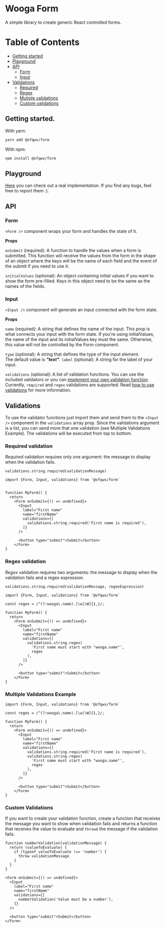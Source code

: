 # Wooga Form

A simple library to create generic React controlled forms.

# Table of Contents

- [Getting started](#getting-started)
- [Playground](#playground)
- [API](#api)
  - [Form](#form)
  - [Input](#input)
- [Validations](#validations)
  - [Required](#required-validation)
  - [Regex](#regex-validation)
  - [Mutiple validations](#multiple-validations)
  - [Custom validations](#custom-validations)


## Getting started.

With yarn:

```bash
yarn add @ofqwx/form
```

With npm:

```bash
npm install @ofqwx/form
```

## Playground

[Here](https://codesandbox.io/s/serene-curie-rk56v) you can check out a real implementation. If you find any bugs, feel free to report them :).

## API

### **Form**

`<Form />` component wraps your form and handles the state of it.

**Props**

`onSubmit` (required): A function to handle the values when a form is submitted. This function will receive the values from the form in the shape of an object where the keys will be the name of each field and the event of the submit if you need to use it.

`initialValues` (optional): An object containing initial values if you want to show the form pre-filled. Keys in this object need to be the same as the names of the fields.

### **Input**

`<Input />` component will generate an input connected with the form state.

**Props**

`name` (required): A string that defines the name of the input. This prop is what connects your input with the form state. If you're using initialValues, the name of the input and its initialValues key must the same. Otherwise, this value will not be controlled by the Form component.

`type` (optional): A string that defines the type of the input element.  
The default value is **_"text"_**. 
`label` (optional): A string for the label of your input.

`validations` (optional): A list of validation functions. You can use the included validators or you can [implement your own validation function](#custom-validations). Currently, `required` and `regex` validations are supported. Read [how to use validations](#using-validations) for more information.

## Validations

To use the validator functions just import them and send them to the `<Input />` component in the `validations` array prop.
Since the validations argument is a list, you can send more that one validation (see Multiple Validations Example). The validations will be executed from top to bottom.

### Required validation

*Required* validation requires only one argument: the message to display when the validation fails.

`validations.string.required(validationMessage)`

```JSX
import {Form, Input, validations} from '@ofqwx/form`


function MyForm() {
  return
    <Form onSubmit={() => undefined}>
      <Input
        label="First name"
        name="firstName"
        validations={[
          validations.string.required('First name is required'),
        ]}
      />

      <button type="submit">Submit</button>
    </Form>
}
```

### Regex validation

*Regex* validation requires two arguments: the message to display when the validation fails and a regex expression.

`validations.string.required(validationMessage, regexExpression)`

```JSX
import {Form, Input, validations} from '@ofqwx/form`

const regex = /^(?:wooga\.name).[\w|\W]{1,}/;

function MyForm() {
  return
    <Form onSubmit={() => undefined}>
      <Input
        label="First name"
        name="firstName"
        validations={[
          validations.string.regex(
            'First name must start with "wooga.name"',
            regex
          ),
        ]}
      />

      <button type="submit">Submit</button>
    </Form>
}
```

### Multiple Validations Example

```JSX
import {Form, Input, validations} from '@ofqwx/form`

const regex = /^(?:wooga\.name).[\w|\W]{1,}/;

function MyForm() {
  return
    <Form onSubmit={() => undefined}>
      <Input
        label="First name"
        name="firstName"
        validations={[
          validations.string.required('First name is required'),
          validations.string.regex(
            'First name must start with "wooga.name"',
            regex
          ),
        ]}
      />

      <button type="submit">Submit</button>
    </Form>
}
```

### Custom Validations

If you want to create your validation function, create a function that receives the message you want to show when validation fails and returns a function that receives the value to evaluate and `throw`s the message if the validation fails.

```JSX
function numberValidation(validationMessage) {
  return (valueToEvaluate) {
    if (typeof valueToEvaluate !== 'number') {
      throw validationMessage
    }
  }
}

<Form onSubmit={() => undefined}>
  <Input
    label="First name"
    name="firstName"
    validations={[
      numberValidation('Value must be a number'),
    ]}
  />

  <button type="submit">Submit</button>
</Form>
```
